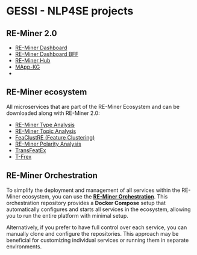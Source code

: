 # GESSI - NLP4SE projects

## RE-Miner 2.0
- [RE-Miner Dashboard](https://github.com/gessi-chatbots/RE-Miner-Dashboard)
- [RE-Miner Dashboard BFF](https://github.com/gessi-chatbots/RE-Miner-Dashboard-BFF)
- [RE-Miner Hub](https://github.com/gessi-chatbots/RE-Miner-Hub)
- [MApp-KG](https://github.com/gessi-chatbots/app_data_repository)
- 
## RE-Miner ecosystem
All microservices that are part of the RE-Miner Ecosystem and can be downloaded along with RE-Miner 2.0:
- [RE-Miner Type Analysis](https://github.com/gessi-chatbots/RE-Miner-type-analysis)
- [RE-Miner Topic Analysis](https://github.com/gessi-chatbots/RE-Miner-topic-analysis)
- [FeaClustRE (Feature Clustering)](https://github.com/gessi-chatbots/FeaClustRE)
- [RE-Miner Polarity Analysis](https://github.com/gessi-chatbots/RE-Miner-polarity-analysis)
- [TransFeatEx](https://github.com/gessi-chatbots/NLP_pipeline)
- [T-Frex](https://github.com/gessi-chatbots/t-frex)
  
## RE-Miner Orchestration
To simplify the deployment and management of all services within the RE-Miner ecosystem, you can use the **[RE-Miner Orchestration](https://github.com/gessi-chatbots/RE-Miner-Orchestration)**. 
This orchestration repository provides a **Docker Compose** setup that automatically configures and starts all services in the ecosystem, allowing you to run the entire platform with minimal setup.

Alternatively, if you prefer to have full control over each service, you can manually clone and configure the repositories. This approach may be beneficial for customizing individual services or running them in separate environments.

